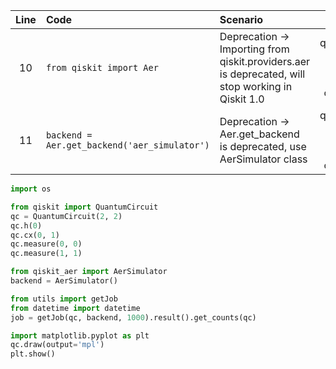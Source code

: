 | Line | Code | Scenario | Reference | Artifact | Refactoring |
|:--:|:---|:-------|:---------:|:---------|:-----------|
|10|`from qiskit import Aer`|Deprecation -> Importing from qiskit.providers.aer is deprecated, will stop working in Qiskit 1.0|qrn_notax_ddbb-548acfe8-db26-45b7-ab5c-c637c63ee4b0|Aer|`from qiskit_aer import AerSimulator`|
|11|`backend = Aer.get_backend('aer_simulator')`|Deprecation -> Aer.get_backend is deprecated, use AerSimulator class|qrn_notax_ddbb-548acfe8-db26-45b7-ab5c-c637c63ee4b0|Aer.get_backend|`backend = AerSimulator()`|

```python
import os

from qiskit import QuantumCircuit 
qc = QuantumCircuit(2, 2)
qc.h(0)
qc.cx(0, 1)
qc.measure(0, 0)
qc.measure(1, 1)

from qiskit_aer import AerSimulator
backend = AerSimulator()

from utils import getJob
from datetime import datetime
job = getJob(qc, backend, 1000).result().get_counts(qc)

import matplotlib.pyplot as plt
qc.draw(output='mpl')
plt.show()
```
